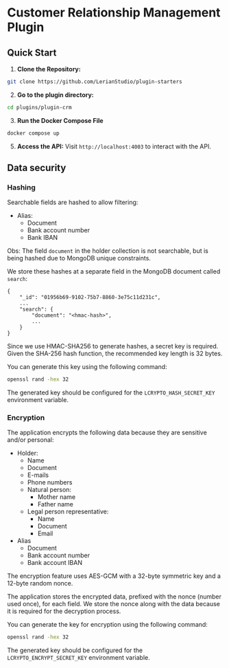 # Customer Relationship Management Plugin

## Quick Start

1. **Clone the Repository:**
```bash
git clone https://github.com/LerianStudio/plugin-starters
```

2. **Go to the plugin directory:**
```bash
cd plugins/plugin-crm
```
3. **Run the Docker Compose File**
```bash
docker compose up
```
   
5. **Access the API:**
Visit `http://localhost:4003` to interact with the API.

## Data security

### Hashing

Searchable fields are hashed to allow filtering:
- Alias:
  - Document
  - Bank account number
  - Bank IBAN

Obs: The field `document` in the holder collection is not searchable, but is being hashed due to MongoDB unique constraints.

We store these hashes at a separate field in the MongoDB document called `search`:
```plaintext
{
	"_id": "01956b69-9102-75b7-8860-3e75c11d231c",
	...
	"search": {
		"document": "<hmac-hash>",
		...
	}
}
```

Since we use HMAC-SHA256 to generate hashes, a secret key is required. Given the SHA-256 hash function, the recommended key length is 32 bytes.

You can generate this key using the following command:
```bash
openssl rand -hex 32
```

The generated key should be configured for the `LCRYPTO_HASH_SECRET_KEY` environment variable.

### Encryption

The application encrypts the following data because they are sensitive and/or personal:
- Holder:
  - Name
  - Document
  - E-mails
  - Phone numbers
  - Natural person:
    - Mother name
    - Father name
  - Legal person representative:
    - Name
    - Document
    - Email
- Alias
  - Document
  - Bank account number
  - Bank account IBAN

The encryption feature uses AES-GCM with a 32-byte symmetric key and a 12-byte random nonce.

The application stores the encrypted data, prefixed with the nonce (number used once), for each field. We store the nonce along with the data because it is required for the decryption process.

You can generate the key for encryption using the following command:
```bash
openssl rand -hex 32
```

The generated key should be configured for the `LCRYPTO_ENCRYPT_SECRET_KEY` environment variable.

